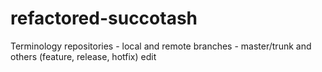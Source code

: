 # refactored-succotash
Terminology repositories - local and remote 
branches - master/trunk and others (feature, release, hotfix)
edit
